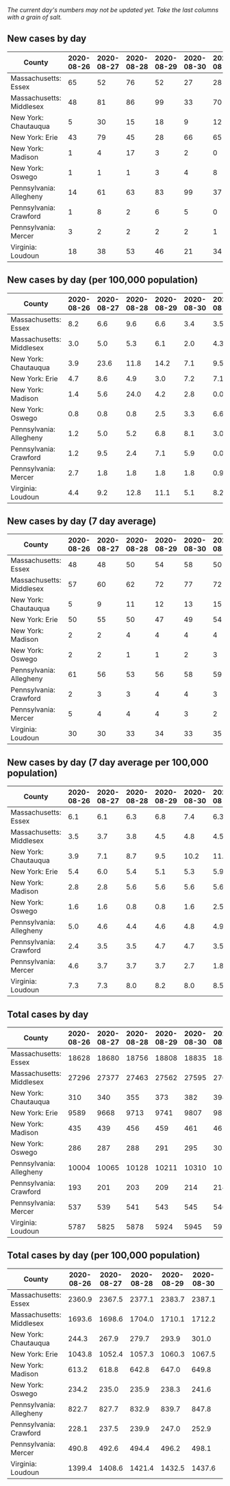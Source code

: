 _The current day's numbers may not be updated yet. Take the last columns with a grain of salt._
## New cases by day

| County | 2020-08-26 | 2020-08-27 | 2020-08-28 | 2020-08-29 | 2020-08-30 | 2020-08-31 | 2020-09-01 |
| --- | --- | --- | --- | --- | --- | --- | --- |
| Massachusetts: Essex | 65 | 52 | 76 | 52 | 27 | 28 | 49 |
| Massachusetts: Middlesex | 48 | 81 | 86 | 99 | 33 | 70 | 67 |
| New York: Chautauqua | 5 | 30 | 15 | 18 | 9 | 12 | 11 |
| New York: Erie | 43 | 79 | 45 | 28 | 66 | 65 | 75 |
| New York: Madison | 1 | 4 | 17 | 3 | 2 | 0 |  |
| New York: Oswego | 1 | 1 | 1 | 3 | 4 | 8 | 1 |
| Pennsylvania: Allegheny | 14 | 61 | 63 | 83 | 99 | 37 | 29 |
| Pennsylvania: Crawford | 1 | 8 | 2 | 6 | 5 | 0 | 3 |
| Pennsylvania: Mercer | 3 | 2 | 2 | 2 | 2 | 1 | 3 |
| Virginia: Loudoun | 18 | 38 | 53 | 46 | 21 | 34 | 29 |

## New cases by day (per 100,000 population)

| County | 2020-08-26 | 2020-08-27 | 2020-08-28 | 2020-08-29 | 2020-08-30 | 2020-08-31 | 2020-09-01 |
| --- | --- | --- | --- | --- | --- | --- | --- |
| Massachusetts: Essex | 8.2 | 6.6 | 9.6 | 6.6 | 3.4 | 3.5 | 6.2 |
| Massachusetts: Middlesex | 3.0 | 5.0 | 5.3 | 6.1 | 2.0 | 4.3 | 4.2 |
| New York: Chautauqua | 3.9 | 23.6 | 11.8 | 14.2 | 7.1 | 9.5 | 8.7 |
| New York: Erie | 4.7 | 8.6 | 4.9 | 3.0 | 7.2 | 7.1 | 8.2 |
| New York: Madison | 1.4 | 5.6 | 24.0 | 4.2 | 2.8 | 0.0 |  |
| New York: Oswego | 0.8 | 0.8 | 0.8 | 2.5 | 3.3 | 6.6 | 0.8 |
| Pennsylvania: Allegheny | 1.2 | 5.0 | 5.2 | 6.8 | 8.1 | 3.0 | 2.4 |
| Pennsylvania: Crawford | 1.2 | 9.5 | 2.4 | 7.1 | 5.9 | 0.0 | 3.5 |
| Pennsylvania: Mercer | 2.7 | 1.8 | 1.8 | 1.8 | 1.8 | 0.9 | 2.7 |
| Virginia: Loudoun | 4.4 | 9.2 | 12.8 | 11.1 | 5.1 | 8.2 | 7.0 |

## New cases by day (7 day average)

| County | 2020-08-26 | 2020-08-27 | 2020-08-28 | 2020-08-29 | 2020-08-30 | 2020-08-31 | 2020-09-01 |
| --- | --- | --- | --- | --- | --- | --- | --- |
| Massachusetts: Essex | 48 | 48 | 50 | 54 | 58 | 50 | 50 |
| Massachusetts: Middlesex | 57 | 60 | 62 | 72 | 77 | 72 | 69 |
| New York: Chautauqua | 5 | 9 | 11 | 12 | 13 | 15 | 14 |
| New York: Erie | 50 | 55 | 50 | 47 | 49 | 54 | 57 |
| New York: Madison | 2 | 2 | 4 | 4 | 4 | 4 |  |
| New York: Oswego | 2 | 2 | 1 | 1 | 2 | 3 | 3 |
| Pennsylvania: Allegheny | 61 | 56 | 53 | 56 | 58 | 59 | 55 |
| Pennsylvania: Crawford | 2 | 3 | 3 | 4 | 4 | 3 | 4 |
| Pennsylvania: Mercer | 5 | 4 | 4 | 4 | 3 | 2 | 2 |
| Virginia: Loudoun | 30 | 30 | 33 | 34 | 33 | 35 | 34 |

## New cases by day (7 day average per 100,000 population)

| County | 2020-08-26 | 2020-08-27 | 2020-08-28 | 2020-08-29 | 2020-08-30 | 2020-08-31 | 2020-09-01 |
| --- | --- | --- | --- | --- | --- | --- | --- |
| Massachusetts: Essex | 6.1 | 6.1 | 6.3 | 6.8 | 7.4 | 6.3 | 6.3 |
| Massachusetts: Middlesex | 3.5 | 3.7 | 3.8 | 4.5 | 4.8 | 4.5 | 4.3 |
| New York: Chautauqua | 3.9 | 7.1 | 8.7 | 9.5 | 10.2 | 11.8 | 11.0 |
| New York: Erie | 5.4 | 6.0 | 5.4 | 5.1 | 5.3 | 5.9 | 6.2 |
| New York: Madison | 2.8 | 2.8 | 5.6 | 5.6 | 5.6 | 5.6 |  |
| New York: Oswego | 1.6 | 1.6 | 0.8 | 0.8 | 1.6 | 2.5 | 2.5 |
| Pennsylvania: Allegheny | 5.0 | 4.6 | 4.4 | 4.6 | 4.8 | 4.9 | 4.5 |
| Pennsylvania: Crawford | 2.4 | 3.5 | 3.5 | 4.7 | 4.7 | 3.5 | 4.7 |
| Pennsylvania: Mercer | 4.6 | 3.7 | 3.7 | 3.7 | 2.7 | 1.8 | 1.8 |
| Virginia: Loudoun | 7.3 | 7.3 | 8.0 | 8.2 | 8.0 | 8.5 | 8.2 |

## Total cases by day

| County | 2020-08-26 | 2020-08-27 | 2020-08-28 | 2020-08-29 | 2020-08-30 | 2020-08-31 | 2020-09-01 |
| --- | --- | --- | --- | --- | --- | --- | --- |
| Massachusetts: Essex | 18628 | 18680 | 18756 | 18808 | 18835 | 18863 | 18912 |
| Massachusetts: Middlesex | 27296 | 27377 | 27463 | 27562 | 27595 | 27665 | 27732 |
| New York: Chautauqua | 310 | 340 | 355 | 373 | 382 | 394 | 405 |
| New York: Erie | 9589 | 9668 | 9713 | 9741 | 9807 | 9872 | 9947 |
| New York: Madison | 435 | 439 | 456 | 459 | 461 | 461 |  |
| New York: Oswego | 286 | 287 | 288 | 291 | 295 | 303 | 304 |
| Pennsylvania: Allegheny | 10004 | 10065 | 10128 | 10211 | 10310 | 10347 | 10376 |
| Pennsylvania: Crawford | 193 | 201 | 203 | 209 | 214 | 214 | 217 |
| Pennsylvania: Mercer | 537 | 539 | 541 | 543 | 545 | 546 | 549 |
| Virginia: Loudoun | 5787 | 5825 | 5878 | 5924 | 5945 | 5979 | 6008 |

## Total cases by day (per 100,000 population)

| County | 2020-08-26 | 2020-08-27 | 2020-08-28 | 2020-08-29 | 2020-08-30 | 2020-08-31 | 2020-09-01 |
| --- | --- | --- | --- | --- | --- | --- | --- |
| Massachusetts: Essex | 2360.9 | 2367.5 | 2377.1 | 2383.7 | 2387.1 | 2390.6 | 2396.9 |
| Massachusetts: Middlesex | 1693.6 | 1698.6 | 1704.0 | 1710.1 | 1712.2 | 1716.5 | 1720.7 |
| New York: Chautauqua | 244.3 | 267.9 | 279.7 | 293.9 | 301.0 | 310.5 | 319.1 |
| New York: Erie | 1043.8 | 1052.4 | 1057.3 | 1060.3 | 1067.5 | 1074.6 | 1082.7 |
| New York: Madison | 613.2 | 618.8 | 642.8 | 647.0 | 649.8 | 649.8 |  |
| New York: Oswego | 234.2 | 235.0 | 235.9 | 238.3 | 241.6 | 248.1 | 249.0 |
| Pennsylvania: Allegheny | 822.7 | 827.7 | 832.9 | 839.7 | 847.8 | 850.9 | 853.3 |
| Pennsylvania: Crawford | 228.1 | 237.5 | 239.9 | 247.0 | 252.9 | 252.9 | 256.4 |
| Pennsylvania: Mercer | 490.8 | 492.6 | 494.4 | 496.2 | 498.1 | 499.0 | 501.7 |
| Virginia: Loudoun | 1399.4 | 1408.6 | 1421.4 | 1432.5 | 1437.6 | 1445.8 | 1452.8 |
